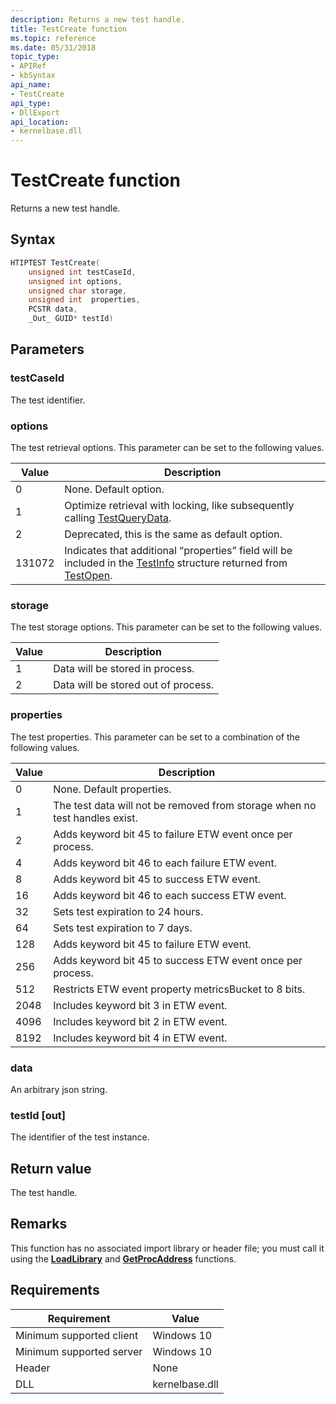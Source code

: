 ```yaml
---
description: Returns a new test handle.
title: TestCreate function
ms.topic: reference
ms.date: 05/31/2018
topic_type: 
- APIRef
- kbSyntax
api_name: 
- TestCreate
api_type: 
- DllExport
api_location: 
- kernelbase.dll
---
```


# TestCreate function

Returns a new test handle.

## Syntax


```C++
HTIPTEST TestCreate(
    unsigned int testCaseId,
    unsigned int options,
    unsigned char storage,          
    unsigned int  properties,  
    PCSTR data,                      
    _Out_ GUID* testId)
```



## Parameters

### testCaseId

The test identifier.

### options

The test retrieval options. This parameter can be set to the following values.

| Value	| Description |
|-------|---------|
| 0	| None. Default option. |
| 1	| Optimize retrieval with locking, like subsequently calling [TestQueryData](tip-testquerydata-function.md). |
| 2 | Deprecated, this is the same as default option. |
| 131072 | Indicates that additional “properties” field will be included in the [TestInfo](tip-testinfo-structure.md) structure returned from [TestOpen](tip-testopen-function.md). |


### storage

The test storage options. This parameter can be set to the following values.

| Value	| Description |
|-------|---------|
| 1 | Data will be stored in process. |
| 2 | Data will be stored out of process. |


### properties

The test properties. This parameter can be set to a combination of the following values.

| Value	| Description |
|-------|---------|
| 0 | None. Default properties. |
| 1 | The test data will not be removed from storage when no test handles exist. |
| 2 | Adds keyword bit 45 to failure ETW event once per process. |
| 4 | Adds keyword bit 46 to each failure ETW event. |
| 8 | Adds keyword bit 45 to success ETW event. |
| 16 | Adds keyword bit 46 to each success ETW event. |
| 32 | Sets test expiration to 24 hours. |
| 64 | Sets test expiration to 7 days. |
| 128 | Adds keyword bit 45 to failure ETW event. |
| 256 | Adds keyword bit 45 to success ETW event once per process. |
| 512 | Restricts ETW event property metricsBucket to 8 bits. |
| 2048 | Includes keyword bit 3 in ETW event. |
| 4096 | Includes keyword bit 2 in ETW event. |
| 8192 | Includes keyword bit 4 in ETW event. |


### data

An arbitrary json string.

### testId [out]

The identifier of the test instance.

## Return value

The test handle.

## Remarks

This function has no associated import library or header file; you must call it using the [**LoadLibrary**](/windows/win32/api/libloaderapi/nf-libloaderapi-loadlibrarya) and [**GetProcAddress**](/windows/win32/api/libloaderapi/nf-libloaderapi-getprocaddress) functions.

## Requirements

| Requirement | Value |
|-------------------------------------|-----------------------------------------|
| Minimum supported client | Windows 10                          |
| Minimum supported server | Windows 10                                |
| Header                   | None  |
| DLL                      | kernelbase.dll |



 

 




